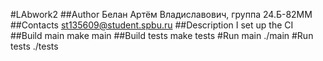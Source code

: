 #LAbwork2
##Author 
Белан Артём Владиславович, группа 24.Б-82ММ
##Contacts 
st135609@student.spbu.ru 
##Description 
I set up the CI 
##Build main make main 
##Build tests make tests 
#Run main ./main 
#Run tests ./tests
